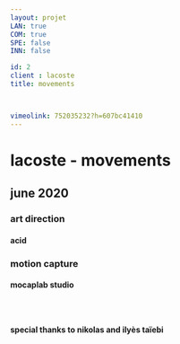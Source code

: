 ```yaml
---
layout: projet
LAN: true  
COM: true
SPE: false
INN: false

id: 2
client : lacoste
title: movements



vimeolink: 752035232?h=607bc41410
---
```


# lacoste - movements

## june 2020 
### art direction 
#### acid 
### motion capture 
#### mocaplab studio
### &nbsp;
#### special thanks to nikolas and ilyès taïebi

